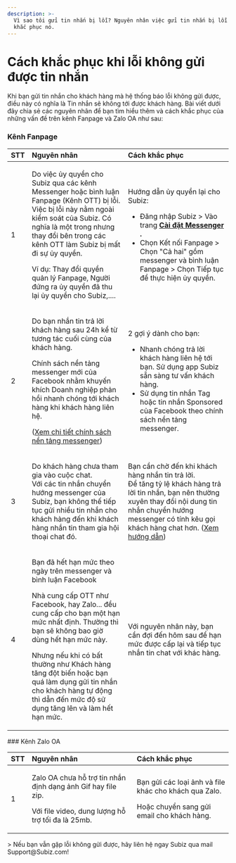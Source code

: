 ```yaml
---
description: >-
  Vì sao tôi gửi tin nhắn bị lỗi? Nguyên nhân việc gửi tin nhắn bị lỗi và cách
  khắc phục nó.
---
```


# Cách khắc phục khi lỗi không gửi được tin nhắn

Khi bạn gửi tin nhắn cho khách hàng mà hệ thống báo lỗi không gửi được, điều này có nghĩa là Tin nhắn sẽ không tới được khách hàng. Bài viết dưới đây chia sẻ các nguyên nhân để bạn tìm hiểu thêm và cách khắc phục của những vấn đề trên kênh Fanpage và Zalo OA như sau:

### Kênh Fanpage

<table>
  <thead>
    <tr>
      <th style="text-align:left">STT</th>
      <th style="text-align:left"><b>        Nguy&#xEA;n nh&#xE2;n</b>
      </th>
      <th style="text-align:left"><b>C&#xE1;ch kh&#x1EAF;c ph&#x1EE5;c</b>
      </th>
    </tr>
  </thead>
  <tbody>
    <tr>
      <td style="text-align:left">1</td>
      <td style="text-align:left">
        <p>Do vi&#x1EC7;c &#x1EE7;y quy&#x1EC1;n cho Subiz qua c&#xE1;c k&#xEA;nh
          Messenger ho&#x1EB7;c b&#xEC;nh lu&#x1EAD;n Fanpage (K&#xEA;nh OTT) b&#x1ECB;
          l&#x1ED7;i.
          <br />Vi&#x1EC7;c b&#x1ECB; l&#x1ED7;i n&#xE0;y n&#x1EB1;m ngo&#xE0;i ki&#x1EC3;m
          so&#xE1;t c&#x1EE7;a Subiz. C&#xF3; ngh&#x129;a l&#xE0; m&#x1ED9;t trong
          nh&#x1B0;ng thay &#x111;&#x1ED5;i b&#xEA;n trong c&#xE1;c k&#xEA;nh OTT
          l&#xE0;m Subiz b&#x1ECB; m&#x1EA5;t &#x111;i s&#x1EF1; &#x1EE7;y quy&#x1EC1;n.</p>
        <p>V&#xED; d&#x1EE5;: Thay &#x111;&#x1ED5;i quy&#x1EC1;n qu&#x1EA3;n l&#xFD;
          Fanpage, Ng&#x1B0;&#x1EDD;i &#x111;&#x1EE9;ng ra &#x1EE7;y quy&#x1EC1;n
          &#x111;&#xE3; thu l&#x1EA1;i &#x1EE7;y quy&#x1EC1;n cho Subiz,....</p>
      </td>
      <td style="text-align:left">
        <p>H&#x1B0;&#x1EDB;ng d&#x1EAB;n &#x1EE7;y quy&#x1EC1;n l&#x1EA1;i cho Subiz:</p>
        <ul>
          <li>&#x110;&#x103;ng nh&#x1EAD;p Subiz &gt; V&#xE0;o trang<b> </b><a href="https://app.subiz.com/settings/messenger"><b>C&#xE0;i &#x111;&#x1EB7;t Messenger </b></a><b>.</b>
          </li>
          <li>Ch&#x1ECD;n K&#x1EBF;t n&#x1ED1;i Fanpage &gt; Ch&#x1ECD;n &quot;C&#x1EA3;
            hai&quot; g&#x1ED3;m messenger v&#xE0; b&#xEC;nh lu&#x1EAD;n Fanpage &gt;
            Ch&#x1ECD;n Ti&#x1EBF;p t&#x1EE5;c &#x111;&#x1EC3; th&#x1EF1;c hi&#x1EC7;n
            &#x1EE7;y quy&#x1EC1;n.</li>
        </ul>
        <p></p>
      </td>
    </tr>
    <tr>
      <td style="text-align:left">2</td>
      <td style="text-align:left">
        <p>Do b&#x1EA1;n nh&#x1EAF;n tin tr&#x1EA3; l&#x1EDD;i kh&#xE1;ch h&#xE0;ng
          sau 24h k&#x1EC3; t&#x1EEB; t&#x1B0;&#x1A1;ng t&#xE1;c cu&#x1ED1;i c&#xF9;ng
          c&#x1EE7;a kh&#xE1;ch h&#xE0;ng.</p>
        <p>Ch&#xED;nh s&#xE1;ch n&#x1EC1;n t&#x1EA3;ng messenger m&#x1EDB;i c&#x1EE7;a
          Facebook nh&#x1EB1;m khuy&#x1EBF;n kh&#xED;ch Doanh nghi&#x1EC7;p ph&#x1EA3;n
          h&#x1ED3;i nhanh ch&#xF3;ng t&#x1EDB;i kh&#xE1;ch h&#xE0;ng khi kh&#xE1;ch
          h&#xE0;ng li&#xEA;n h&#x1EC7;.</p>
        <p>(<a href="https://developers.facebook.com/docs/messenger-platform/policy/policy-overview">Xem chi ti&#x1EBF;t ch&#xED;nh s&#xE1;ch n&#x1EC1;n t&#x1EA3;ng messenger</a>)</p>
      </td>
      <td style="text-align:left">
        <p>2 g&#x1EE3;i &#xFD; d&#xE0;nh cho b&#x1EA1;n:</p>
        <p></p>
        <ul>
          <li>Nhanh ch&#xF3;ng tr&#x1EA3; l&#x1EDD;i kh&#xE1;ch h&#xE0;ng li&#xEA;n
            h&#x1EC7; t&#x1EDB;i b&#x1EA1;n. S&#x1EED; d&#x1EE5;ng app Subiz s&#x1EB5;n
            s&#xE0;ng t&#x1B0; v&#x1EA5;n kh&#xE1;ch h&#xE0;ng.</li>
          <li>S&#x1EED; d&#x1EE5;ng tin nh&#x1EAF;n Tag ho&#x1EB7;c tin nh&#x1EAF;n
            Sponsored c&#x1EE7;a Facebook theo ch&#xED;nh s&#xE1;ch n&#x1EC1;n t&#x1EA3;ng
            messenger.</li>
        </ul>
        <p></p>
      </td>
    </tr>
    <tr>
      <td style="text-align:left">3</td>
      <td style="text-align:left">
        <p></p>
        <p>Do kh&#xE1;ch h&#xE0;ng ch&#x1B0;a tham gia v&#xE0;o cu&#x1ED9;c chat.
          <br
          />V&#x1EDB;i c&#xE1;c tin nh&#x1EAF;n chuy&#x1EC3;n h&#x1B0;&#x1EDB;ng messenger
          c&#x1EE7;a Subiz, b&#x1EA1;n kh&#xF4;ng th&#x1EBF; ti&#x1EBF;p t&#x1EE5;c
          g&#x1EED;i nhi&#x1EC1;u tin nh&#x1EAF;n cho kh&#xE1;ch h&#xE0;ng &#x111;&#x1EBF;n
          khi kh&#xE1;ch h&#xE0;ng nh&#x1EAF;n tin tham gia h&#x1ED9;i tho&#x1EA1;i
          chat &#x111;&#xF3;.</p>
      </td>
      <td style="text-align:left">B&#x1EA1;n c&#x1EA7;n ch&#x1EDD; &#x111;&#x1EBF;n khi kh&#xE1;ch h&#xE0;ng
        nh&#x1EAF;n tin tr&#x1EA3; l&#x1EDD;i.
        <br />&#x110;&#x1EC3; t&#x103;ng t&#x1EF7; l&#x1EC7; kh&#xE1;ch h&#xE0;ng tr&#x1EA3;
        l&#x1EDD;i tin nh&#x1EAF;n, b&#x1EA1;n n&#xEA;n th&#x1B0;&#x1EDD;ng xuy&#xEA;n
        thay &#x111;&#x1ED5;i n&#x1ED9;i dung tin nh&#x1EAF;n chuy&#x1EC3;n h&#x1B0;&#x1EDB;ng
        messenger c&#xF3; t&#xED;nh k&#xEA;u g&#x1ECD;i kh&#xE1;ch h&#xE0;ng chat
        h&#x1A1;n. (<a href="https://help.subiz.com/su-dung-subiz-nang-cao/tuong-tac-tu-dong/mot-so-automation-thong-dung/quan-ly-comment-facebook-cung-automation#automation-tu-dong-gui-tin-nhan-chuyen-huong-sang-kenh-messenger">Xem h&#x1B0;&#x1EDB;ng d&#x1EAB;n</a>)</td>
    </tr>
    <tr>
      <td style="text-align:left">4</td>
      <td style="text-align:left">
        <p></p>
        <p>B&#x1EA1;n &#x111;&#xE3; h&#x1EBF;t h&#x1EA1;n m&#x1EE9;c theo ng&#xE0;y
          tr&#xEA;n messenger v&#xE0; b&#xEC;nh lu&#x1EAD;n Facebook</p>
        <p>Nh&#xE0; cung c&#x1EA5;p OTT nh&#x1B0; Facebook, hay Zalo... &#x111;&#x1EC1;u
          cung c&#x1EA5;p cho b&#x1EA1;n m&#x1ED9;t h&#x1EA1;n m&#x1EE9;c nh&#x1EA5;t
          &#x111;&#x1ECB;nh. Th&#x1B0;&#x1EDD;ng th&#xEC; b&#x1EA1;n s&#x1EBD; kh&#xF4;ng
          bao gi&#x1EDD; d&#xF9;ng h&#x1EBF;t h&#x1EA1;n m&#x1EE9;c n&#xE0;y.</p>
        <p>Nh&#x1B0;ng n&#x1EBF;u khi c&#xF3; b&#x1EA5;t th&#x1B0;&#x1EDD;ng nh&#x1B0;
          Kh&#xE1;ch h&#xE0;ng t&#x103;ng &#x111;&#x1ED9;t bi&#x1EBF;n ho&#x1EB7;c
          b&#x1EA1;n qu&#xE1; l&#xE0;m d&#x1EE5;ng g&#x1EED;i tin nh&#x1EAF;n cho
          kh&#xE1;ch h&#xE0;ng t&#x1EF1; &#x111;&#x1ED9;ng th&#xEC; d&#x1EAB;n &#x111;&#x1EBF;n
          m&#x1EE9;c &#x111;&#x1ED9; s&#x1EED; d&#x1EE5;ng t&#x103;ng l&#xEA;n v&#xE0;
          l&#xE0;m h&#x1EBF;t h&#x1EA1;n m&#x1EE9;c.</p>
      </td>
      <td style="text-align:left">V&#x1EDB;i nguy&#xEA;n nh&#xE2;n n&#xE0;y, b&#x1EA1;n c&#x1EA7;n &#x111;&#x1EE3;i
        &#x111;&#x1EBF;n h&#xF4;m sau &#x111;&#x1EC3; h&#x1EA1;n m&#x1EE9;c &#x111;&#x1B0;&#x1EE3;c
        c&#x1EA5;p l&#x1EA1;i v&#xE0; ti&#x1EBF;p t&#x1EE5;c nh&#x1EAF;n tin chat
        v&#x1EDB;i kh&#xE1;c h&#xE0;ng.</td>
    </tr>
  </tbody>
</table>### Kênh Zalo OA

<table>
  <thead>
    <tr>
      <th style="text-align:left">STT</th>
      <th style="text-align:left">Nguy&#xEA;n nh&#xE2;n</th>
      <th style="text-align:left">C&#xE1;ch kh&#x1EAF;c ph&#x1EE5;c</th>
    </tr>
  </thead>
  <tbody>
    <tr>
      <td style="text-align:left">1</td>
      <td style="text-align:left">
        <p></p>
        <p>Zalo OA ch&#x1B0;a h&#x1ED7; tr&#x1EE3; tin nh&#x1EAF;n &#x111;&#x1ECB;nh
          d&#x1EA1;ng &#x1EA3;nh Gif hay file zip.</p>
        <p>V&#x1EDB;i file video, dung l&#x1B0;&#x1EE3;ng h&#x1ED7; tr&#x1EE3; t&#x1ED1;i
          &#x111;a l&#xE0; 25mb.</p>
      </td>
      <td style="text-align:left">
        <p>B&#x1EA1;n g&#x1EED;i c&#xE1;c lo&#x1EA1;i &#x1EA3;nh v&#xE0; file kh&#xE1;c
          cho kh&#xE1;ch qua Zalo.</p>
        <p>Ho&#x1EB7;c chuy&#x1EC3;n sang g&#x1EED;i email cho kh&#xE1;ch h&#xE0;ng.</p>
      </td>
    </tr>
  </tbody>
</table>> Nếu bạn vẫn gặp lỗi không gửi được, hãy liên hệ ngay Subiz qua mail Support@Subiz.com!



